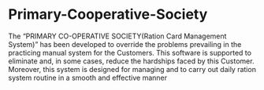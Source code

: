 # Primary-Cooperative-Society
The “PRIMARY CO-OPERATIVE SOCIETY(Ration Card Management System)” has been developed to override the problems prevailing in the   practicing manual system for the Customers. This software is supported to eliminate and, in some cases, reduce the hardships faced by this Customer. Moreover, this system is designed for managing and to carry out daily  ration system routine in a smooth and effective manner
